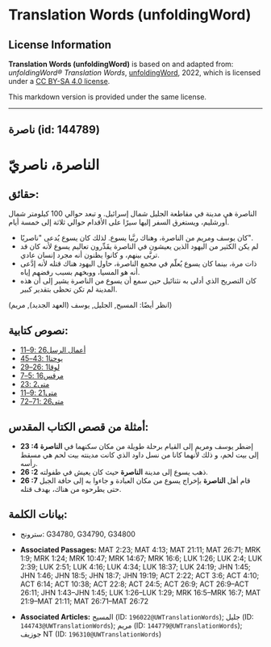 # Translation Words (unfoldingWord)

## License Information

**Translation Words (unfoldingWord)** is based on and adapted from: _unfoldingWord® Translation Words_, [unfoldingWord](https://unfoldingword.org/utw), 2022, which is licensed under a [CC BY-SA 4.0 license](https://creativecommons.org/licenses/by-sa/4.0/legalcode.en).

This markdown version is provided under the same license.



--------------------------------

## ناصرة (id: 144789)

الناصرة، ناصريّ
===============

حقائق:
------

الناصرة هي مدينة في مقاطعة الجليل شمال إسرائيل. و تبعد حوالي 100 كيلومتر شمال أورشليم، ويستغرق السفر إليها سيرًا على الأقدام حوالي ثلاثة إلى خمسة أيام.

* كان يوسف ومريم من الناصرة، وهناك ربَّيا يسوع. لذلك كان يسوع يُدعى "ناصريًا".
* لم يكن الكثير من اليهود الذين يعيشون في الناصرة يقَدِّرون تعاليم يسوع لأنه كان قد تربَّى بينهم، و كانوا يظنون أنه مجرد إنسان عادي.
* ذات مرة، بينما كان يسوع يُعلّم في مجمع الناصرة، حاول اليهود هناك قتله لأنه إدَّعى أنه هو المسيا، ووبخهم بسبب رفضهم إياه.
* كان التصريح الذي أدلى به نثنائيل حين سمع أن يسوع من الناصرة يشير إلى أن هذه المدينة لم تكن تحظى بتقدير كبير.

(انظر أيضًا: المسيح, الجليل, يوسف (العهد الجديد), مريم)

نصوص كتابية:
------------

* [أعمال الرسل26 :9–11](https://ref.ly/Acts26:9-Acts26:11)
* [يوحنا1 :43–45](https://ref.ly/John1:43-John1:45)
* [لوقا1 :26–29](https://ref.ly/Luke1:26-Luke1:29)
* [مرقس16 :5–7](https://ref.ly/Mark16:5-Mark16:7)
* [متى2 :23](https://ref.ly/Matt2:23)
* [متى21 :9–11](https://ref.ly/Matt21:9-Matt21:11)
* [متى26 :71–72](https://ref.ly/Matt26:71-Matt26:72)

أمثلة من قصص الكتاب المقدس:
---------------------------

* **23 :4** إضطر يوسف ومريم إلى القيام برحلة طويلة من مكان سكنهما في **الناصرة** إلى بيت لحم، و ذلك لأنهما كانا من نسل داود الذي كانت مدينته بيت لحم هي مسقط رأسه.
* **26 :2** ذهب يسوع إلى مدينة **الناصرة** حيث كان يعيش في طفولته.
* **26 :7** قام أهل **الناصرة** بإخراج يسوع من مكان العبادة و جاءوا به إلى حافة الجبل حتى يطرحوه من هناك، بهدف قتله.

بيانات الكلمة:
--------------

* سترونج: G34780, G34790, G34800

* **Associated Passages:** MAT 2:23; MAT 4:13; MAT 21:11; MAT 26:71; MRK 1:9; MRK 1:24; MRK 10:47; MRK 14:67; MRK 16:6; LUK 1:26; LUK 2:4; LUK 2:39; LUK 2:51; LUK 4:16; LUK 4:34; LUK 18:37; LUK 24:19; JHN 1:45; JHN 1:46; JHN 18:5; JHN 18:7; JHN 19:19; ACT 2:22; ACT 3:6; ACT 4:10; ACT 6:14; ACT 10:38; ACT 22:8; ACT 24:5; ACT 26:9; ACT 26:9–ACT 26:11; JHN 1:43–JHN 1:45; LUK 1:26–LUK 1:29; MRK 16:5–MRK 16:7; MAT 21:9–MAT 21:11; MAT 26:71–MAT 26:72
* **Associated Articles:** المسيح (ID: `196022@UWTranslationWords`); جليل (ID: `144743@UWTranslationWords`); مريم (ID: `144779@UWTranslationWords`); جوزيف NT (ID: `196310@UWTranslationWords`)

